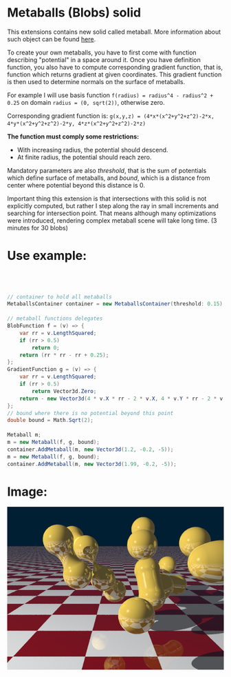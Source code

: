 # Metaballs (Blobs) solid

This extensions contains new solid called metaball. More information about such object can be found [here](http://www.geisswerks.com/ryan/BLOBS/blobs.html).

To create your own metaballs, you have to first come with function describing "potential" in a space around it.
Once you have definition function, you also have to compute corresponding gradient function, that is, function which returns gradient at given coordinates. This gradient function is then used to determine normals on the surface of metaballs.

For example I will use basis function `f(radius) = radius^4 - radius^2 + 0.25` on domain `radius = (0, sqrt(2))`, otherwise zero.

Corresponding gradient function is:
`g(x,y,z) = (4*x*(x^2+y^2+z^2)-2*x, 4*y*(x^2+y^2+z^2)-2*y, 4*z*(x^2+y^2+z^2)-2*z)`

**The function must comply some restrictions:**
- With increasing radius, the potential should descend.
- At finite radius, the potential should reach zero.

Mandatory parameters are also *threshold*, that is the sum of potentials which define surface of metaballs, and *bound*, which is a distance from center where potential beyond this distance is 0.


Important thing this extension is that intersections with this solid is not explicitly computed, but rather I step along the ray in small increments and searching for intersection point. That means although many optimizations were introduced, rendering complex metaball scene will take long time. (3 minutes for 30 blobs)

Use example:
==
```cs



// container to hold all metaballs
MetaballsContainer container = new MetaballsContainer(threshold: 0.15);

// metaball functions delegates
BlobFunction f = (v) => {
    var rr = v.LengthSquared;
    if (rr > 0.5)
        return 0;
    return (rr * rr - rr + 0.25);
};
GradientFunction g = (v) => {
    var rr = v.LengthSquared;
    if (rr > 0.5)
        return Vector3d.Zero;
    return - new Vector3d(4 * v.X * rr - 2 * v.X, 4 * v.Y * rr - 2 * v.Y, 4 * v.Z * rr - 2 * v.Z);
};
// bound where there is no potential beyond this point
double bound = Math.Sqrt(2);

Metaball m;
m = new Metaball(f, g, bound);
container.AddMetaball(m, new Vector3d(1.2, -0.2, -5));
m = new Metaball(f, g, bound);
container.AddMetaball(m, new Vector3d(1.99, -0.2, -5));
```

Image:
==
![Metaballs example](metaballs2.png)